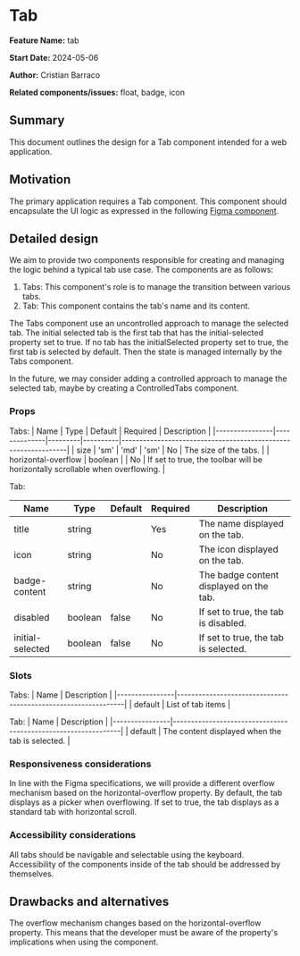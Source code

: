 # Tab

**Feature Name:** tab 

**Start Date:** 2024-05-06

**Author:** Cristian Barraco

**Related components/issues:** float, badge, icon


## Summary

This document outlines the design for a Tab component intended for a web application.

## Motivation

The primary application requires a Tab component. This component should encapsulate the UI logic as expressed in the following [Figma component](https://www.figma.com/file/tqDILjLuuGCXICMbLrzxB4/Design-System?type=design&node-id=120-24659&mode=dev).


## Detailed design

We aim to provide two components responsible for creating and managing the logic behind a typical tab use case. The components are as follows:

1. Tabs: This component's role is to manage the transition between various tabs.
2. Tab: This component contains the tab's name and its content.

The Tabs component use an uncontrolled approach to manage the selected tab. The initial selected tab is the first tab that has the initial-selected property set to true. If no tab has the initialSelected property set to true, the first tab is selected by default. Then the state is managed internally by the Tabs component.

In the future, we may consider adding a controlled approach to manage the selected tab, maybe by creating a ControlledTabs component.

### Props

Tabs: 
| Name           | Type         | Default | Required | Description                                                   |
|----------------|--------------|---------|----------|---------------------------------------------------------------|
| size           | 'sm' \| 'md' | 'sm'    | No       | The size of the tabs.                                         |
| horizontal-overflow | boolean      |         | No       | If set to true, the toolbar will be horizontally scrollable when overflowing. |


Tab: 

| Name           | Type         | Default | Required | Description                                                   |
|----------------|--------------|---------|----------|---------------------------------------------------------------|
| title          | string       |         | Yes      | The name displayed on the tab.                                |
| icon           | string       |         | No       | The icon displayed on the tab.                                |
| badge-content  | string       |         | No       | The badge content displayed on the tab.                       |
| disabled       | boolean      | false   | No       | If set to true, the tab is disabled.                          |
| initial-selected| boolean      | false   | No       | If set to true, the tab is selected.                          |


### Slots

Tabs:
| Name           | Description                                                   |
|----------------|---------------------------------------------------------------|
| default        | List of tab items                                             |

Tab:
| Name           | Description                                                   |
|----------------|---------------------------------------------------------------|
| default        | The content displayed when the tab is selected.               |


### Responsiveness considerations
In line with the Figma specifications, we will provide a different overflow mechanism based on the horizontal-overflow property. By default, the tab displays as a picker when overflowing. If set to true, the tab displays as a standard tab with horizontal scroll.

### Accessibility considerations
All tabs should be navigable and selectable using the keyboard. Accessibility of the components inside of the tab should be addressed by themselves.

## Drawbacks and alternatives
The overflow mechanism changes based on the horizontal-overflow property. This means that the developer must be aware of the property's implications when using the component.
